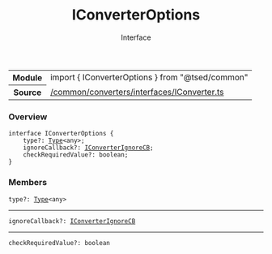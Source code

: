 
<header class="symbol-info-header"><h1 id="iconverteroptions">IConverterOptions</h1><label class="symbol-info-type-label interface">Interface</label></header>
<!-- summary -->
<section class="symbol-info"><table class="is-full-width"><tbody><tr><th>Module</th><td><div class="lang-typescript"><span class="token keyword">import</span> { IConverterOptions }&nbsp;<span class="token keyword">from</span>&nbsp;<span class="token string">"@tsed/common"</span></div></td></tr><tr><th>Source</th><td><a href="https://github.com/Romakita/ts-express-decorators/blob/v4.16.0/src//common/converters/interfaces/IConverter.ts#L0-L0">/common/converters/interfaces/IConverter.ts</a></td></tr></tbody></table></section>
<!-- overview -->


### Overview


<pre><code class="typescript-lang "><span class="token keyword">interface</span> IConverterOptions <span class="token punctuation">{</span>
    type?<span class="token punctuation">:</span> <a href="#api/core/type"><span class="token">Type</span></a><<span class="token keyword">any</span>><span class="token punctuation">;</span>
    ignoreCallback?<span class="token punctuation">:</span> <a href="#api/common/converters/iconverterignorecb"><span class="token">IConverterIgnoreCB</span></a><span class="token punctuation">;</span>
    checkRequiredValue?<span class="token punctuation">:</span> <span class="token keyword">boolean</span><span class="token punctuation">;</span>
<span class="token punctuation">}</span></code></pre>


<!-- Parameters -->

<!-- Description -->

<!-- Members -->







### Members



<div class="method-overview">
<pre><code class="typescript-lang ">type?<span class="token punctuation">:</span> <a href="#api/core/type"><span class="token">Type</span></a><<span class="token keyword">any</span>></code></pre>
</div>




<hr/>



<div class="method-overview">
<pre><code class="typescript-lang ">ignoreCallback?<span class="token punctuation">:</span> <a href="#api/common/converters/iconverterignorecb"><span class="token">IConverterIgnoreCB</span></a></code></pre>
</div>




<hr/>



<div class="method-overview">
<pre><code class="typescript-lang ">checkRequiredValue?<span class="token punctuation">:</span> <span class="token keyword">boolean</span></code></pre>
</div>








